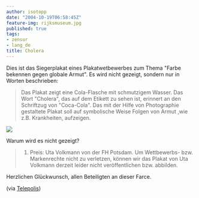```yaml
---
author: isotopp
date: "2004-10-19T06:58:45Z"
feature-img: rijksmuseum.jpg
published: true
tags:
- zensur
- lang_de
title: Cholera
---
```

Dies ist das Siegerplakat eines Plakatwetbewerbes zum Thema  "Farbe bekennen gegen globale Armut". Es wird nicht gezeigt, sondern nur in Worten beschrieben:

>  Das Plakat zeigt eine Cola-Flasche mit schmutzigem Wasser. Das Wort "Cholera", das auf dem Etikett zu sehen ist, erinnert an den Schriftzug von "Coca-Cola". Das mit der Hilfe von Photographie gestaltete Plakat soll auf symbolische Weise Folgen von Armut ,wie z.B. Krankheiten, aufzeigen.

![](https://blog.koehntopp.info/uploads/cholera.jpg)

Warum wird es nicht gezeigt?

> 1. Preis: Uta Volkmann von der FH Potsdam. Um Wettbewerbs- bzw. Markenrechte nicht zu verletzen, können wir das Plakat von Uta Volkmann derzeit leider nicht veröffentlichen bzw. abbilden.

Herzlichen Glückwunsch, allen Beteiligten an dieser Farce.

(via [Telepolis](http://www.heise.de/tp/deutsch/inhalt/co/18599/1.html))

